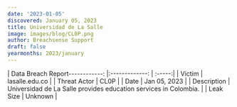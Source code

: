 ```yaml
---
date: '2023-01-05'
discovered: January 05, 2023
title: Universidad de La Salle
image: images/blog/CL0P.png
author: Breachsense Support
draft: false
yearmonths: 2023/january
---
```


| Data Breach Report------------:     |:-------------:    | :-----:|
| Victim      | lasalle.edu.co      | 
| Threat Actor      | CL0P      | 
| Date     | Jan 05, 2023      | 
| Description      | Universidad de La Salle provides education services in Colombia.      | 
| Leak Size      | Unknown      | 

